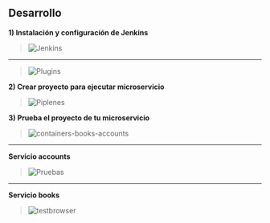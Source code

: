 ## Desarrollo

**1) Instalación y configuración de Jenkins**

>![Jenkins](https://user-images.githubusercontent.com/74322391/205557541-97daaa56-dff4-4672-97c6-b5bd74d2bd2e.PNG)
*** 
>![Plugins](https://user-images.githubusercontent.com/74322391/205594682-49cead0e-3eb9-4fee-9632-36e34f23b126.PNG)

**2) Crear proyecto para ejecutar microservicio**
>![Piplenes](https://user-images.githubusercontent.com/74322391/205594789-ef813143-3d0e-43d2-8c77-c360ad83f3c3.PNG)

**3) Prueba el proyecto de tu microservicio**
>![containers-books-accounts](https://user-images.githubusercontent.com/74322391/205596732-3b9a2094-391e-4477-970b-a27e5f48009c.PNG)
---
**Servicio accounts**
>![Pruebas](https://user-images.githubusercontent.com/74322391/205594860-21018b10-dd96-48a3-a634-76cbc6b8218a.PNG)
---
**Servicio books**
>![testbrowser](https://user-images.githubusercontent.com/74322391/205598819-4be6194c-5b15-49f4-bc5f-a81b0584fe54.PNG)
